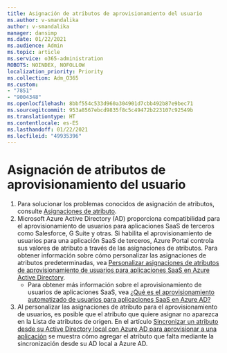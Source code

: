 ```yaml
---
title: Asignación de atributos de aprovisionamiento del usuario
ms.author: v-smandalika
author: v-smandalika
manager: dansimp
ms.date: 01/22/2021
ms.audience: Admin
ms.topic: article
ms.service: o365-administration
ROBOTS: NOINDEX, NOFOLLOW
localization_priority: Priority
ms.collection: Adm_O365
ms.custom:
- "7851"
- "9004348"
ms.openlocfilehash: 8bbf554c533d960a304901d7cbb492b87e9bec71
ms.sourcegitcommit: 953a8567ebcd9835f8c5c49472b223107c92549b
ms.translationtype: HT
ms.contentlocale: es-ES
ms.lasthandoff: 01/22/2021
ms.locfileid: "49935396"
---
```

# <a name="user-provisioning-attribute-mapping"></a>Asignación de atributos de aprovisionamiento del usuario

1. Para solucionar los problemas conocidos de asignación de atributos, consulte [Asignaciones de atributo](https://docs.microsoft.com/azure/active-directory/app-provisioning/known-issues#attribute-mappings). 
2. Microsoft Azure Active Directory (AD) proporciona compatibilidad para el aprovisionamiento de usuarios para aplicaciones SaaS de terceros como Salesforce, G Suite y otras. Si habilita el aprovisionamiento de usuarios para una aplicación SaaS de terceros, Azure Portal controla sus valores de atributo a través de las asignaciones de atributos. Para obtener información sobre cómo personalizar las asignaciones de atributos predeterminadas, vea [Personalizar asignaciones de atributos de aprovisionamiento de usuarios para aplicaciones SaaS en Azure Active Directory](https://docs.microsoft.com/azure/active-directory/app-provisioning/customize-application-attributes).
    - Para obtener más información sobre el aprovisionamiento de usuarios de aplicaciones SaaS, vea [¿Qué es el aprovisionamiento automatizado de usuarios para aplicaciones SaaS en Azure AD?](https://docs.microsoft.com/azure/active-directory/app-provisioning/user-provisioning) 
3. Al personalizar las asignaciones de atributo para el aprovisionamiento de usuarios, es posible que el atributo que quiere asignar no aparezca en la Lista de atributos de origen. En el artículo [Sincronizar un atributo desde su Active Directory local con Azure AD para aprovisionar a una aplicación](https://docs.microsoft.com/azure/active-directory/app-provisioning/user-provisioning-sync-attributes-for-mapping) se muestra cómo agregar el atributo que falta mediante la sincronización desde su AD local a Azure AD.
